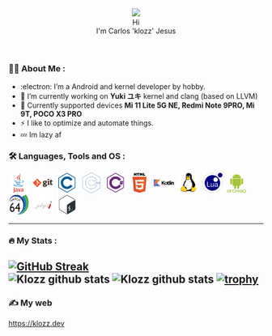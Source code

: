 <div id="header" align="center">
  <img src="https://media3.giphy.com/media/EOmYN5kVP3W2Lyn6dx/giphy.gif?cid=ecf05e47fpbng8cswu7vxdg20vncr6hyn9ky75sgeeivb4z7&rid=giphy.gif" width="100"/></br>
 Hi</br>
I'm Carlos 'klozz' Jesus</br>
<img src="https://komarev.com/ghpvc/?username=klozz&style=flat-square&color=blue" alt=""/>
</div>

#
### :man_technologist: About Me :
- :electron: I’m a Android and kernel developer by hobby.
- 🔭 I’m currently working on <b>Yuki ユキ</b> kernel and clang (based on LLVM)
- :iphone:  Currently supported devices <b>Mi 11 Lite 5G NE, Redmi Note 9PRO, Mi 9T, POCO X3 PRO </b>
- ⚡ I like to optimize and automate things.
- :zzz: Im lazy af

### :hammer_and_wrench: Languages, Tools and OS :
<div> 
  <img src="https://github.com/devicons/devicon/blob/master/icons/java/java-original-wordmark.svg" title="Java" alt="Java" width="40" height="40"/>&nbsp;
  <img src="https://github.com/devicons/devicon/blob/master/icons/git/git-original-wordmark.svg" title="Git" **alt="Git" width="40" height="40"/>&nbsp;
  <img src="https://github.com/devicons/devicon/blob/master/icons/c/c-line.svg" title="c" **alt="c" width="40" height="40"/>&nbsp;
  <img src="https://github.com/devicons/devicon/blob/master/icons/cplusplus/cplusplus-line.svg" title="Java" alt="cpp" width="40" height="40"/>&nbsp;
  <img src="https://github.com/devicons/devicon/blob/master/icons/csharp/csharp-line.svg" title="Java" alt="csharp" width="40" height="40"/>&nbsp;
  <img src="https://github.com/devicons/devicon/blob/master/icons/html5/html5-original-wordmark.svg" title="html5" alt="Java" width="40" height="40"/>&nbsp;
  <img src="https://github.com/devicons/devicon/blob/master/icons/kotlin/kotlin-original-wordmark.svg" title="Kotlin" alt="Java" width="40" height="40"/>&nbsp;
  <img src="https://github.com/devicons/devicon/blob/master/icons/linux/linux-original.svg" title="Java" alt="linux" width="40" height="40"/>&nbsp;
  <img src="https://github.com/devicons/devicon/blob/master/icons/lua/lua-original-wordmark.svg" title="Java" alt="lua" width="40" height="40"/>&nbsp;
  <img src="https://github.com/devicons/devicon/blob/master/icons/android/android-plain-wordmark.svg" title="c" **alt="c" width="40" height="40"/>&nbsp;
  <img src="https://github.com/devicons/devicon/blob/master/icons/aarch64/aarch64-original.svg" title="Java" alt="aarch" width="40" height="40"/>&nbsp;
  <img src="https://github.com/devicons/devicon/blob/develop/icons/jekyll/jekyll-original-wordmark.svg" title="jekyll" alt="jekyll" width="40" height="40"/>&nbsp;
  <img src="https://github.com/devicons/devicon/blob/develop/icons/bash/bash-original.svg" title="bash" alt="bash" width="40" height="40"/>&nbsp;
</div>

---
### :fire: My Stats :
[![GitHub Streak](http://github-readme-streak-stats.herokuapp.com?user=klozz&theme=tokyonight_duo&locale=es)](https://git.io/streak-stats)</br>
![Klozz github stats](https://github-readme-stats.vercel.app/api?username=klozz&show_icons=true&theme=rose_pine&&count_private=true&show_owner=true&include_all_commits=true&layout=compact)      ![Klozz github stats](https://github-readme-stats.vercel.app/api/top-langs/?username=klozz&show_icons=true&theme=rose_pine&count_private=true&show_owner=true&include_all_commits=true&layout=compact)
[![trophy](https://github-profile-trophy.vercel.app/?username=klozz&theme=radical&title=MultiLanguage,Organizations,Repositories,Stars,Commit,PullRequest)](https://github.com/klozz/klozz)
---
### :writing_hand: My web
https://klozz.dev
